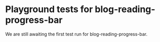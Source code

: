 # Playground tests for blog-reading-progress-bar
We are still awaiting the first test run for blog-reading-progress-bar.
